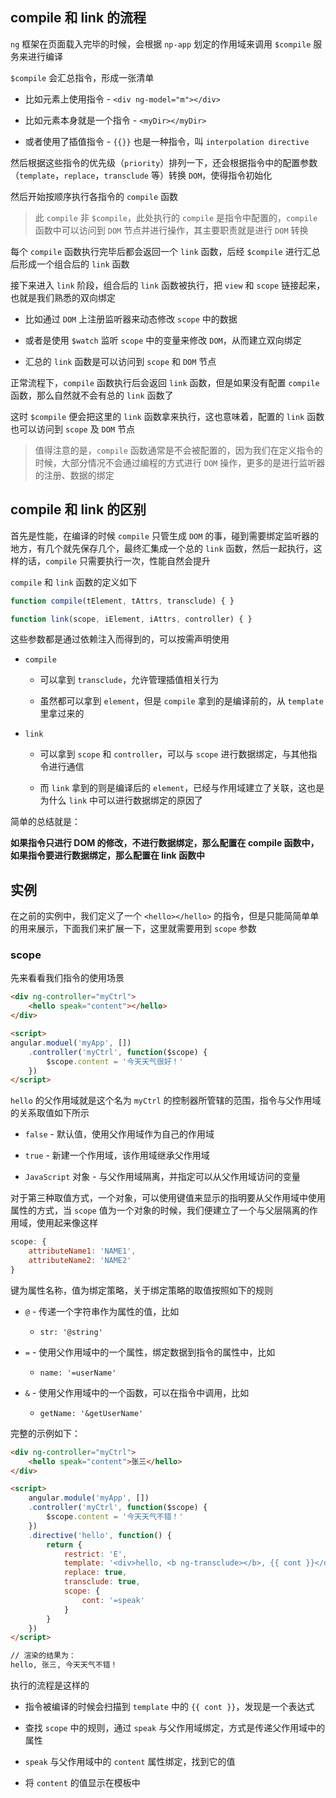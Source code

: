 ## compile 和 link 的流程

`ng` 框架在页面载入完毕的时候，会根据 `np-app` 划定的作用域来调用 `$compile` 服务来进行编译

`$compile` 会汇总指令，形成一张清单

* 比如元素上使用指令 - `<div ng-model="m"></div>`

* 比如元素本身就是一个指令 - `<myDir></myDir>`

* 或者使用了插值指令 - `{{}}` 也是一种指令，叫 `interpolation directive`

然后根据这些指令的优先级（`priority`）排列一下，还会根据指令中的配置参数（`template`，`replace`，`transclude` 等）转换 `DOM`，使得指令初始化

然后开始按顺序执行各指令的 `compile` 函数

> 此 `compile` 非 `$compile`，此处执行的 `compile` 是指令中配置的，`compile` 函数中可以访问到 `DOM` 节点并进行操作，其主要职责就是进行 `DOM` 转换

每个 `compile` 函数执行完毕后都会返回一个 `link` 函数，后经 `$compile` 进行汇总后形成一个组合后的 `link` 函数

接下来进入 `link` 阶段，组合后的 `link` 函数被执行，把 `view` 和 `scope` 链接起来，也就是我们熟悉的双向绑定

* 比如通过 `DOM` 上注册监听器来动态修改 `scope` 中的数据

* 或者是使用 `$watch` 监听 `scope` 中的变量来修改 `DOM`，从而建立双向绑定

* 汇总的 `link` 函数是可以访问到 `scope` 和 `DOM` 节点

正常流程下，`compile` 函数执行后会返回 `link` 函数，但是如果没有配置 `compile` 函数，那么自然就不会有总的 `link` 函数了

这时 `$compile` 便会把这里的 `link` 函数拿来执行，这也意味着，配置的 `link` 函数也可以访问到 `scope` 及 `DOM` 节点

> 值得注意的是，`compile` 函数通常是不会被配置的，因为我们在定义指令的时候，大部分情况不会通过编程的方式进行 `DOM` 操作，更多的是进行监听器的注册、数据的绑定



## compile 和 link 的区别

首先是性能，在编译的时候 `compile` 只管生成 `DOM` 的事，碰到需要绑定监听器的地方，有几个就先保存几个，最终汇集成一个总的 `link` 函数，然后一起执行，这样的话，`compile` 只需要执行一次，性能自然会提升

`compile` 和 `link` 函数的定义如下

```js
function compile(tElement, tAttrs, transclude) { }

function link(scope, iElement, iAttrs, controller) { }
```

这些参数都是通过依赖注入而得到的，可以按需声明使用

* `compile`

  * 可以拿到 `transclude`，允许管理插值相关行为

  * 虽然都可以拿到 `element`，但是 `compile` 拿到的是编译前的，从 `template` 里拿过来的


* `link`

  * 可以拿到 `scope` 和 `controller`，可以与 `scope` 进行数据绑定，与其他指令进行通信

  * 而 `link` 拿到的则是编译后的 `element`，已经与作用域建立了关联，这也是为什么 `link` 中可以进行数据绑定的原因了

简单的总结就是：

**如果指令只进行 DOM 的修改，不进行数据绑定，那么配置在 compile 函数中，如果指令要进行数据绑定，那么配置在 link 函数中**



## 实例

在之前的实例中，我们定义了一个 `<hello></hello>` 的指令，但是只能简简单单的用来展示，下面我们来扩展一下，这里就需要用到 `scope` 参数

### scope 

先来看看我们指令的使用场景

```html
<div ng-controller="myCtrl">
    <hello speak="content"></hello>
</div>

<script>
angular.moduel('myApp', [])
    .controller('myCtrl', function($scope) {
        $scope.content = '今天天气很好！'
    })    
</script>
```

`hello` 的父作用域就是这个名为 `myCtrl` 的控制器所管辖的范围，指令与父作用域的关系取值如下所示

* `false` - 默认值，使用父作用域作为自己的作用域

* `true` - 新建一个作用域，该作用域继承父作用域

* `JavaScript` 对象 - 与父作用域隔离，并指定可以从父作用域访问的变量

对于第三种取值方式，一个对象，可以使用键值来显示的指明要从父作用域中使用属性的方式，当 `scope` 值为一个对象的时候，我们便建立了一个与父层隔离的作用域，使用起来像这样

```js
scope: {
    attributeName1: 'NAME1',
    attributeName2: 'NAME2'
}
```

键为属性名称，值为绑定策略，关于绑定策略的取值按照如下的规则

* `@` - 传递一个字符串作为属性的值，比如

  * `str: '@string'`

* `=` - 使用父作用域中的一个属性，绑定数据到指令的属性中，比如

  * `name: '=userName'`

* `&` - 使用父作用域中的一个函数，可以在指令中调用，比如

  * `getName: '&getUserName'`

完整的示例如下：

```html
<div ng-controller="myCtrl">
    <hello speak="content">张三</hello>
</div>

<script>
    angular.module('myApp', [])
    .controller('myCtrl', function($scope) {
        $scope.content = '今天天气不错！'
    })
    .directive('hello', function() {
        return {
            restrict: 'E',
            template: '<div>hello, <b ng-transclude></b>, {{ cont }}</div>',
            replace: true,
            transclude: true,
            scope: {
                cont: '=speak'
            }
        }
    })
</script>

// 渲染的结果为：
hello, 张三, 今天天气不错！
```

执行的流程是这样的

* 指令被编译的时候会扫描到 `template` 中的 `{{ cont }}`，发现是一个表达式

* 查找 `scope` 中的规则，通过 `speak` 与父作用域绑定，方式是传递父作用域中的属性

* `speak` 与父作用域中的 `content` 属性绑定，找到它的值

* 将 `content` 的值显示在模板中


